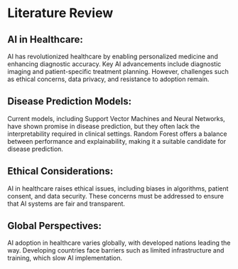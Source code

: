 # Literature Review

## AI in Healthcare:
AI has revolutionized healthcare by enabling personalized medicine and enhancing diagnostic accuracy. Key AI advancements include diagnostic imaging and patient-specific treatment planning. However, challenges such as ethical concerns, data privacy, and resistance to adoption remain.

## Disease Prediction Models:
Current models, including Support Vector Machines and Neural Networks, have shown promise in disease prediction, but they often lack the interpretability required in clinical settings. Random Forest offers a balance between performance and explainability, making it a suitable candidate for disease prediction.

## Ethical Considerations:
AI in healthcare raises ethical issues, including biases in algorithms, patient consent, and data security. These concerns must be addressed to ensure that AI systems are fair and transparent.

## Global Perspectives:
AI adoption in healthcare varies globally, with developed nations leading the way. Developing countries face barriers such as limited infrastructure and training, which slow AI implementation.

